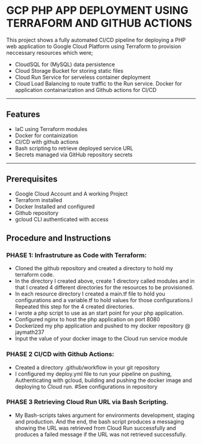 # GCP PHP APP DEPLOYMENT USING TERRAFORM AND GITHUB ACTIONS

This project shows a fully automated CI/CD pipeline for deploying a PHP web application to Google Cloud Platform using Terraform to provision neccessary resources which were;
- CloudSQL for (MySQL) data persistence
- Cloud Storage Bucket for storing static files
- Cloud Run Service for serveless container deployment
- Cloud Load Balancing to route traffic to the Run service.
Docker for application containarization and Github actions for CI/CD

---

## Features
- IaC using Terraform modules
- Docker for containization
- CI/CD with github actions
- Bash scripting to retrieve deployed service URL
- Secrets managed via GitHub repository secrets

---

## Prerequisites
- Google Cloud Account and A working Project
- Terraform installed
- Docker Installed and configured
- Github repository
- gcloud CLI authenticated with access



## Procedure and Instructions
### PHASE 1: Infrastruture as Code with Terraform:
- Cloned the github repository and created a directory to hold my terraform code.
- In the directory I created above, create 1 directory called modules and in that I created  4 different directories for the resources to be provisioned.
- In each resource directory I created a main.tf file to hold you configurations and a variable.tf to hold values for those configurations.I Repeated this step for the 4 created directories.
- I wrote a php script to use as an start point for your php application.
- Configured nginx to host the php application on port 8080
- Dockerized my php application and pushed to my docker repository @ jaymath237
- Input the value of your docker image to the Cloud run service module

### PHASE 2 CI/CD with Github Actions:
- Created a directory .github/workflow in your git repository
- I configured my deploy.yml file to run your pipeline on pushing, Authenticating with gcloud, building and pushing the docker image and deploying to Cloud run. #See configurations in repository

### PHASE 3 Retrieving Cloud Run URL via Bash Scripting.
- My Bash-scripts takes argument for environments development, staging and production. And the end, the bash script produces a messaging showing the URL was retrieved from Cloud Run successfully and produces a failed message if the URL was not retrieved successfully.
